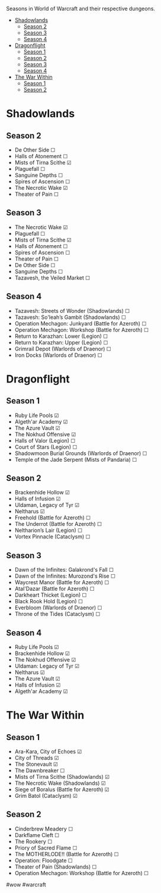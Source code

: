 
Seasons in World of Warcraft and their respective dungeons.

- [Shadowlands](#shadowlands)
  - [Season 2](#season-2)
  - [Season 3](#season-3)
  - [Season 4](#season-4)
- [Dragonflight](#dragonflight)
  - [Season 1](#season-1)
  - [Season 2](#season-2-1)
  - [Season 3](#season-3-1)
  - [Season 4](#season-4-1)
- [The War Within](#the-war-within)
  - [Season 1](#season-1-1)
  - [Season 2](#season-2-2)


# Shadowlands

## Season 2
- De Other Side ☐
- Halls of Atonement ☐
- Mists of Tirna Scithe ☑︎
- Plaguefall ☐
- Sanguine Depths ☐
- Spires of Ascension ☐
- The Necrotic Wake ☑︎
- Theater of Pain ☐

## Season 3
- The Necrotic Wake ☑︎
- Plaguefall ☐
- Mists of Tirna Scithe ☑︎
- Halls of Atonement ☐
- Spires of Ascension ☐
- Theater of Pain ☐
- De Other Side ☐
- Sanguine Depths ☐
- Tazavesh, the Veiled Market ☐

## Season 4
- Tazavesh: Streets of Wonder (Shadowlands) ☐
- Tazavesh: So'leah’s Gambit (Shadowlands) ☐
- Operation Mechagon: Junkyard (Battle for Azeroth) ☐
- Operation Mechagon: Workshop (Battle for Azeroth) ☐
- Return to Karazhan: Lower (Legion) ☐
- Return to Karazhan: Upper (Legion) ☐
- Grimrail Depot (Warlords of Draenor) ☐
- Iron Docks (Warlords of Draenor) ☐

# Dragonflight

## Season 1
- Ruby Life Pools ☑︎
- Algeth'ar Academy ☑︎
- The Azure Vault ☑︎
- The Nokhud Offensive ☑︎
- Halls of Valor (Legion) ☐
- Court of Stars (Legion) ☐
- Shadowmoon Burial Grounds (Warlords of Draenor) ☐
- Temple of the Jade Serpent (Mists of Pandaria) ☐

## Season 2
- Brackenhide Hollow ☑︎
- Halls of Infusion ☑︎
- Uldaman, Legacy of Tyr ☑︎
- Neltharus ☑︎
- Freehold (Battle for Azeroth) ☐
- The Underrot (Battle for Azeroth) ☐
- Neltharion’s Lair (Legion) ☐
- Vortex Pinnacle (Cataclysm) ☐

## Season 3
- Dawn of the Infinites: Galakrond's Fall ☐
- Dawn of the Infinites: Murozond's Rise ☐
- Waycrest Manor (Battle for Azeroth) ☐
- Atal'Dazar (Battle for Azeroth) ☐
- Darkheart Thicket (Legion) ☐
- Black Rook Hold (Legion) ☐
- Everbloom (Warlords of Draenor) ☐
- Throne of the Tides (Cataclysm) ☐ 

## Season 4
- Ruby Life Pools ☑︎
- Brackenhide Hollow ☑︎
- The Nokhud Offensive ☑︎
- Uldaman: Legacy of Tyr ☑︎
- Neltharus ☑︎
- The Azure Vault ☑︎
- Halls of Infusion ☑︎
- Algeth'ar Academy ☑︎

# The War Within

## Season 1
- Ara-Kara, City of Echoes ☑︎
- City of Threads ☑︎
- The Stonevault ☑︎
- The Dawnbreaker ☐
- Mists of Tirna Scithe (Shadowlands) ☑︎
- The Necrotic Wake (Shadowlands) ☑︎
- Siege of Boralus (Battle for Azeroth) ☑︎
- Grim Batol (Cataclysm) ☑︎

## Season 2
- Cinderbrew Meadery ☐
- Darkflame Cleft ☐
- The Rookery ☐
- Priory of Sacred Flame ☐
- The MOTHERLODE!! (Battle for Azeroth) ☐
- Operation: Floodgate ☐
- Theater of Pain (Shadowlands) ☐
- Operation Mechagon: Workshop (Battle for Azeroth) ☐



 #wow #warcraft